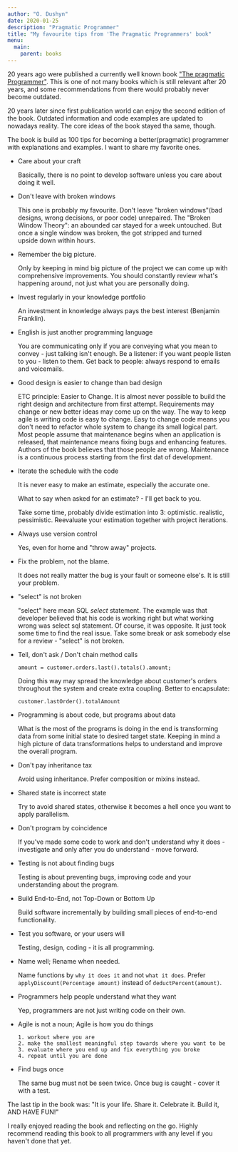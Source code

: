 ```yaml
---
author: "O. Dushyn"
date: 2020-01-25 
description: "Pragmatic Programmer"
title: "My favourite tips from 'The Pragmatic Programmers' book"
menu:
  main:
    parent: books
---
```


20 years ago were published a currently well known
book ["The pragmatic Programmer"](https://www.amazon.com/Pragmatic-Programmer-Journeyman-Master/dp/020161622X). This is
one of not many books which is still relevant after 20 years, and some recommendations from there would probably never
become outdated.

20 years later since first publication world can enjoy the second edition of the book. Outdated information and code
examples are updated to nowadays reality. The core ideas of the book stayed tha same, though.

The book is build as 100 tips for becoming a better(pragmatic) programmer with explanations and examples. I want to
share my favorite ones.

- Care about your craft

  Basically, there is no point to develop software unless you care about doing it well.

- Don't leave with broken windows

  This one is probably my favourite. Don't leave "broken windows"(bad designs, wrong decisions, or poor code)
  unrepaired. The "Broken Window Theory": an abounded car stayed for a week untouched. But once a single window was
  broken, the got stripped and turned  
  upside down within hours.

- Remember the big picture.

  Only by keeping in mind big picture of the project we can come up with comprehensive improvements. You should
  constantly review what's happening around, not just what you are personally doing.
  
- Invest regularly in your knowledge portfolio
  
  An investment in knowledge always pays the best interest (Benjamin Franklin).

- English is just another programming language

  You are communicating only if you are conveying what you mean to convey - just talking isn't enough.
  Be a listener: if you want people listen to you - listen to them.
  Get back to people: always respond to emails and voicemails.
  
- Good design is easier to change than bad design 

  ETC principle: Easier to Change. It is almost never possible to build the right design and architecture from first attempt.
  Requirements may change or new better ideas may come up on the way. The way to keep agile is writing code is easy to change.
  Easy to change code means you don't need to refactor whole system to change its small logical part.
  Most people assume that maintenance begins when an application is released, that maintenance means fixing bugs and enhancing features.
  Authors of the book believes that those people are wrong. Maintenance is a continuous process starting from the first dat of development.

- Iterate the schedule with the code
  
  It is never easy to make an estimate, especially the accurate one. 
  
  What to say when asked for an estimate? - I'll get back to you.
  
  Take some time, probably divide estimation into 3: optimistic. realistic, pessimistic. Reevaluate your estimation together with project iterations.
  
- Always use version control
 
  Yes, even for home and "throw away" projects.
  
- Fix the problem, not the blame.

  It does not really matter the bug is your fault or someone else's. It is still your problem.

- "select" is not broken

  "select" here mean SQL *select* statement. The example was that developer believed that his code is working right but what working wrong was 
  select sql statement. Of course, it was opposite. It just took some time to find the real issue.
  Take some break or ask somebody else for a review - "select" is not broken.
  
- Tell, don't ask / Don't chain method calls
  
  ```
  amount = customer.orders.last().totals().amount;
  ``` 
  
  Doing this way may spread the knowledge about customer's orders throughout the system and create extra coupling.
  Better to encapsulate: 
  
  ```  
  customer.lastOrder().totalAmount
  ```
  
- Programming is about code, but programs about data

  What is the most of the programs is doing in the end is transforming data from some initial state to desired target state.
  Keeping in mind a high picture of data transformations helps to understand and improve the overall program.
  
- Don't pay inheritance tax

  Avoid using inheritance. Prefer composition or mixins instead.

- Shared state is incorrect state

  Try to avoid shared states, otherwise it becomes a hell once you want to apply parallelism.

- Don't program by coincidence

  If you've made some code to work and don't understand why it does - investigate and only after you do understand - move forward.

- Testing is not about finding bugs

  Testing is about preventing bugs, improving code and your understanding about the program. 

- Build End-to-End, not Top-Down or Bottom Up

  Build software incrementally by building small pieces of end-to-end functionality.

- Test you software, or your users will

  Testing, design, coding - it is all programming.

- Name well; Rename when needed.

  Name functions by `why it does it` and not `what it does`.
  Prefer `applyDiscount(Percentage amount)` instead of `deductPercent(amount)`.
  
- Programmers help people understand what they want

  Yep, programmers are not just writing code on their own.

- Agile is not a noun; Agile is how you do things

      1. workout where you are
      2. make the smallest meaningful step towards where you want to be
      3. evaluate where you end up and fix everything you broke
      4. repeat until you are done

- Find bugs once

  The same bug must not be seen twice. Once bug is caught - cover it with a test.

The last tip in the book was: "It is your life. Share it. Celebrate it. Build it, AND HAVE FUN!"


I really enjoyed reading the book and reflecting on the go. Highly recommend reading this book to all programmers with any level if you haven't done that yet.
